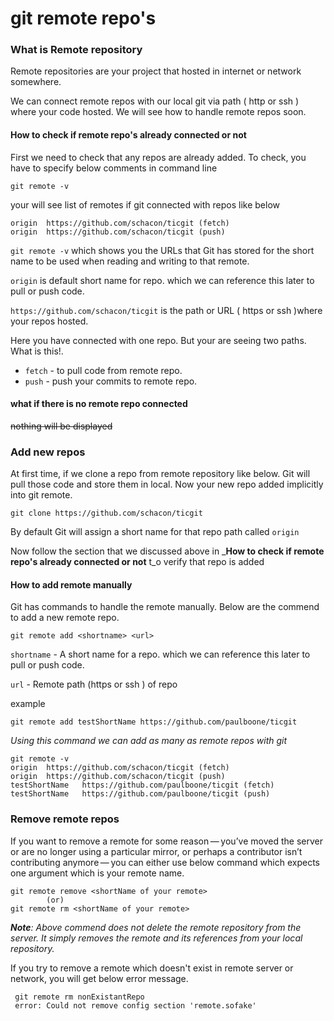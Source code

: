 # git remote repo's

### What is Remote repository

Remote repositories are your project that hosted in internet or network somewhere.

We can connect remote repos with our local git via path \( http or ssh \) where your code hosted.  We will see how to handle remote repos soon. 

#### How to check if remote repo's already connected or not

First we need to check that any repos are already added. To check, you have to specify below comments in command line

```text
git remote -v
```

your will see list of remotes if git connected with repos like below

```text
origin	https://github.com/schacon/ticgit (fetch)
origin	https://github.com/schacon/ticgit (push)
```

`git remote -v` which shows you the URLs that Git has stored for the short name to be used when reading and writing to that remote.

`origin` is default short name for repo. which we can reference this later to pull or push code.

`https://github.com/schacon/ticgit` is the path or URL \( https or ssh \)where your repos hosted.

Here you have connected with one repo. But your are seeing two paths. What is this!.

* `fetch` - to pull code from remote repo.
* `push`  - push your commits to remote repo.

#### what if there is no remote repo connected

~~nothing will be displayed~~

### Add new repos

At first time, if we clone a repo from remote repository like below. Git will pull those code and store them in local. Now your new repo added implicitly into git remote.

```text
git clone https://github.com/schacon/ticgit
```

By default Git will assign a short name for that repo path called `origin`

Now follow the section that we discussed above in _**How to check if remote repo's already connected or not** t_o verify that repo is added

#### How to add remote manually

Git has commands to handle the remote manually. Below are the commend to add a new remote repo.

```text
git remote add <shortname> <url>
```

`shortname` -  A short name for a repo. which we can reference this later to pull or push code.

`url` - Remote path \(https or ssh \) of repo

example

```text
git remote add testShortName https://github.com/paulboone/ticgit
```

_Using this command we can add as many as remote repos with git_

```text
git remote -v
origin	https://github.com/schacon/ticgit (fetch)
origin	https://github.com/schacon/ticgit (push)
testShortName	https://github.com/paulboone/ticgit (fetch)
testShortName	https://github.com/paulboone/ticgit (push)
```

### Remove remote repos

If you want to remove a remote for some reason — you’ve moved the server or are no longer using a particular mirror, or perhaps a contributor isn’t contributing anymore — you can either use  below command which expects one argument which is your remote name.

```text
git remote remove <shortName of your remote>
        (or)
git remote rm <shortName of your remote>
```

_**Note**: Above commend does not delete the remote repository from the server. It simply removes the remote and its references from your local repository._

If you try to remove a remote which doesn't exist in remote server or network, you will get below error message.

```text
 git remote rm nonExistantRepo
 error: Could not remove config section 'remote.sofake'
```

